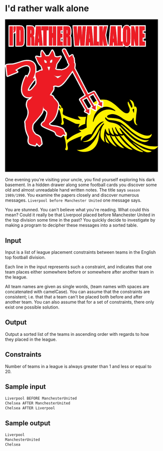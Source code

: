 # I'd rather walk alone
 ![](../images/walkalone.jpg)

One evening you're visiting your uncle, you find yourself exploring his dark
basement. In a hidden drawer along some football cards you discover some old
and almost unreadable hand written notes. The title says `season 1989/1990`.
You examine the papers closely and discover numerous messages. `Liverpool
before Manchester United` one message says.

You are stunned. You can't believe what you're reading. What could this mean?
Could it really be that Liverpool placed before Manchester United in the top
division some time in the past? You quickly decide to investigate by making a
program to decipher these messages into a sorted table.

## Input
Input is a list of league placement constraints between teams in the English top
football division.

Each line in the input represents such a constraint, and indicates that one
team places either somewhere before or somewhere after another team in the
league.

All team names are given as single words, (team names with spaces are
concatenated with camelCase). You can assume that the constraints are
consistent; i.e. that that a team can't be placed both before and after another
team. You can also assume that for a set of constraints, there only exist one
possible solution.

## Output
Output a sorted list of the teams in ascending order with regards to how they
placed in the league.

## Constraints
Number of teams in a league is always greater than 1 and less or equal to 20.

## Sample input
```
Liverpool BEFORE ManchesterUnited
Chelsea AFTER ManchesterUnited
Chelsea AFTER Liverpool
```

## Sample output
```
Liverpool
ManchesterUnited
Chelsea
```
